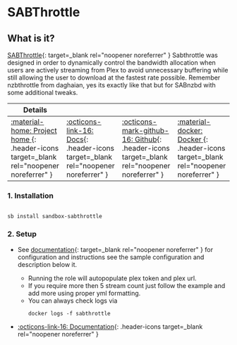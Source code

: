 # SABThrottle 

## What is it?

[SABThrottle](https://github.com/8a8al00ey/sabthrottle){: target=_blank rel="noopener noreferrer" } Sabthrottle was designed in order to dynamically control the bandwidth allocation when users are actively streaming from Plex to avoid unnecessary buffering while still allowing the user to download at the fastest rate possible. Remember nzbthrottle from daghaian, yes its exactly like that but for SABnzbd with some additional tweaks.

| Details     |             |             |             |
|-------------|-------------|-------------|-------------|
| [:material-home: Project home ](https://github.com/8a8al00ey/sabthrottle){: .header-icons target=_blank rel="noopener noreferrer" } | [:octicons-link-16: Docs](https://github.com/8a8al00ey/sabthrottle#installation){: .header-icons target=_blank rel="noopener noreferrer" } | [:octicons-mark-github-16: Github](https://github.com/8a8al00ey/sabthrottle){: .header-icons target=_blank rel="noopener noreferrer" } | [:material-docker: Docker ](https://hub.docker.com/r/8a8al00ey/sabthrottle){: .header-icons target=_blank rel="noopener noreferrer" }|

### 1. Installation

``` shell

sb install sandbox-sabthrottle

```

### 2. Setup

- See [documentation](https://github.com/8a8al00ey/sabthrottle#installation){: target=_blank rel="noopener noreferrer" } for configuration and instructions see the sample configuration and description below it.

    - Running the role will autopopulate plex token and plex url.
    - If you require more then 5 stream count just follow the example and add more using proper yml formatting.
    - You can always check logs via 
        ``` shell
        docker logs -f sabthrottle
        ```

- [:octicons-link-16: Documentation](https://github.com/8a8al00ey/sabthrottle#installation){: .header-icons target=_blank rel="noopener noreferrer" }

